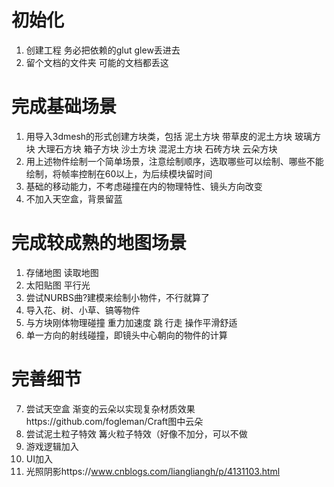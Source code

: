 # 初始化
1.	创建工程 务必把依赖的glut glew丢进去
2.	留个文档的文件夹 可能的文档都丢这
# 完成基础场景
1.	用导入3dmesh的形式创建方块类，包括 泥土方块 带草皮的泥土方块 玻璃方块 大理石方块 箱子方块 沙土方块 混泥土方块 石砖方块 云朵方块
2.	用上述物件绘制一个简单场景，注意绘制顺序，选取哪些可以绘制、哪些不能绘制，将帧率控制在60以上，为后续模块留时间
3.	基础的移动能力，不考虑碰撞在内的物理特性、镜头方向改变
4.	不加入天空盒，背景留蓝
# 完成较成熟的地图场景
1.	存储地图 读取地图
2.	太阳贴图 平行光
3.	尝试NURBS曲?建模来绘制小物件，不行就算了
4.	导入花、树、小草、镐等物件
5.	与方块刚体物理碰撞 重力加速度 跳 行走 操作平滑舒适
6.	单一方向的射线碰撞，即镜头中心朝向的物件的计算
# 完善细节
7.	尝试天空盒 渐变的云朵以实现复杂材质效果https://github.com/fogleman/Craft图中云朵
8.	尝试泥土粒子特效 篝火粒子特效（好像不加分，可以不做
9.	游戏逻辑加入
10.	UI加入
11.	光照阴影https://www.cnblogs.com/liangliangh/p/4131103.html
